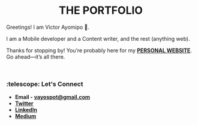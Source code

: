 <h1 align="center">THE PORTFOLIO</h1>

Greetings! I am Victor Ayomipo :bust_in_silhouette:.

I am a Mobile developer and a Content writer, and the rest (anything web). 

Thanks for stopping by! You’re probably here for my [**PERSONAL WEBSITE**](https://vayospot.github.io/portfolio/). Go ahead—it’s all there.

&nbsp; &nbsp;

<h3>:telescope: Let's Connect</h3>

- **Email - vayospot@gmail.com**
- **[Twitter](https://twitter.com/vayospot)**
- **[LinkedIn](https://www.linkedin.com/in/vayospot)**
- **[Medium](https://medium.com/@vayospot)**


